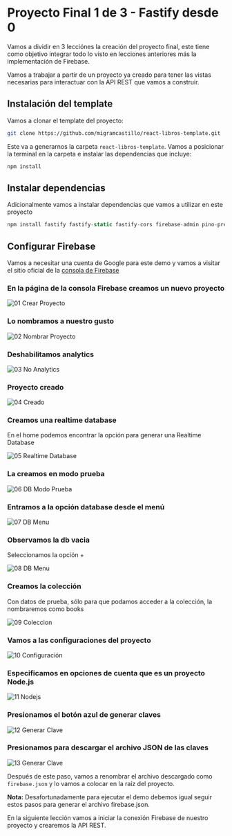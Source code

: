 # Proyecto Final 1 de 3 - Fastify desde 0

Vamos a dividir en 3 lecciónes la creación del proyecto final, este tiene como objetivo integrar todo lo visto en lecciones anteriores más la implementación de Firebase.

Vamos a trabajar a partir de un proyecto ya creado para tener las vistas necesarias para interactuar con la API REST que vamos a construir.

## Instalación del template

Vamos a clonar el template del proyecto:

```sh
git clone https://github.com/migramcastillo/react-libros-template.git
```

Este va a generarnos la carpeta `react-libros-template`. Vamos a posicionar la terminal en la carpeta e instalar las dependencias que incluye:

```js
npm install
```

## Instalar dependencias

Adicionalmente vamos a instalar dependencias que vamos a utilizar en este proyecto

```js
npm install fastify fastify-static fastify-cors firebase-admin pino-pretty
```

## Configurar Firebase

Vamos a necesitar una cuenta de Google para este demo y vamos a visitar el sitio oficial de la [consola de Firebase](https://console.firebase.google.com/)

### En la página de la consola Firebase creamos un nuevo proyecto

![01 Crear Proyecto](https://artisanfront.s3-us-west-2.amazonaws.com/firebase-pasos/01-crear-proyecto.png)

### Lo nombramos a nuestro gusto

![02 Nombrar Proyecto](https://artisanfront.s3-us-west-2.amazonaws.com/firebase-pasos/02-nombrar-proyecto.png)

### Deshabilitamos analytics

![03 No Analytics](https://artisanfront.s3-us-west-2.amazonaws.com/firebase-pasos/03-no-analytics.png)

### Proyecto creado

![04 Creado](https://artisanfront.s3-us-west-2.amazonaws.com/firebase-pasos/04-proyecto-creado.png)

### Creamos una realtime database

En el home podemos encontrar la opción para generar una Realtime Database

![05 Realtime Database](https://artisanfront.s3-us-west-2.amazonaws.com/firebase-pasos/05-realtime-database.png)

### La creamos en modo prueba

![06 DB Modo Prueba](https://artisanfront.s3-us-west-2.amazonaws.com/firebase-pasos/06-db-modo-prueba.png)

### Entramos a la opción database desde el menú

![07 DB Menu](https://artisanfront.s3-us-west-2.amazonaws.com/firebase-pasos/07-db-menu.png)

### Observamos la db vacia

Seleccionamos la opción +

![08 DB Menu](https://artisanfront.s3-us-west-2.amazonaws.com/firebase-pasos/08-db-vacia.png)

### Creamos la colección

Con datos de prueba, sólo para que podamos acceder a la colección, la nombraremos como books

![09 Coleccion](https://artisanfront.s3-us-west-2.amazonaws.com/firebase-pasos/09-crear-coleccion.png)

### Vamos a las configuraciones del proyecto

![10 Configuración](https://artisanfront.s3-us-west-2.amazonaws.com/firebase-pasos/10-configuracion.png)

### Especificamos en opciones de cuenta que es un proyecto Node.js

![11 Nodejs](https://artisanfront.s3-us-west-2.amazonaws.com/firebase-pasos/11-cuenta-nodejs.png)

### Presionamos el botón azul de generar claves

![12 Generar Clave](https://artisanfront.s3-us-west-2.amazonaws.com/firebase-pasos/12-generar-clave-privada.png)

### Presionamos para descargar el archivo JSON de las claves

![13 Generar Clave](https://artisanfront.s3-us-west-2.amazonaws.com/firebase-pasos/13-generar-clave.png)

Después de este paso, vamos a renombrar el archivo descargado como `firebase.json` y lo vamos a colocar en la raíz del proyecto.

**Nota:** Desafortunadamente para ejecutar el demo debemos igual seguir estos pasos para generar el archivo firebase.json.

En la siguiente lección vamos a iniciar la conexión Firebase de nuestro proyecto y crearemos la API REST.
